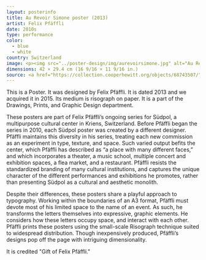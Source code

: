 ```yaml
---
layout: posterinfo
title: Au Revoir Simone poster (2013)
artist: Felix Pfäffli
date: 2010s
type: performance
color: 
  - blue
  - white
country: Switzerland
image: <p><img src="../poster-design/img/aurevoirsimone.jpg" alt="Au Revoir Simone poster"/></p>
dimensions: 42 × 29.4 cm (16 9/16 × 11 9/16 in.)
source: <a href="https://collection.cooperhewitt.org/objects/68743507/"> https://collection.cooperhewitt.org/objects/68743507/ </a>
---
```


<p> This is a Poster. It was designed by Felix Pfäffli. It is dated 2013 and we acquired it in 2015. Its medium is risograph on paper. It is a part of the Drawings, Prints, and Graphic Design department. </p>

<p> These posters are part of Felix Pfäffli’s ongoing series for Südpol, a multipurpose cultural center in Kriens, Switzerland. Before Pfäffli began the series in 2010, each Südpol poster was created by a different designer. Pfäffli maintains this diversity in his series, treating each new commission as an experiment in type, texture, and space. Such varied output befits the center, which Pfäffli has described as “a place with many different faces,” and which incorporates a theater, a music school, multiple concert and exhibition spaces, a flea market, and a restaurant. Pfäffli resists the standardized branding of many cultural institutions, and captures the unique character of the different performances and exhibitions he promotes, rather than presenting Südpol as a cultural and aesthetic monolith. </p>

<p> Despite their differences, these posters share a playful approach to typography. Working within the boundaries of an A3 format, Pfäffli must devote most of his limited space to the name of an event. As such, he transforms the letters themselves into expressive, graphic elements. He considers how these letters occupy space, and interact with each other. Pfäffli prints these posters using the small-scale Risograph technique suited to widespread distribution. Though inexpensively produced, Pfäffli’s designs pop off the page with intriguing dimensionality. </p>

<p> It is credited "Gift of Felix Pfäffli." </p>